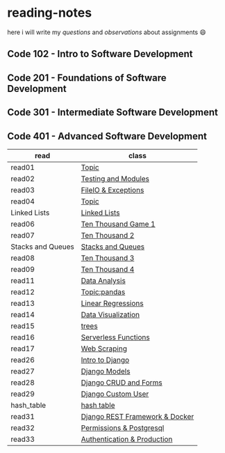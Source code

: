 # reading-notes
 here i will write my *questions* and *observations* about  assignments 😄



## Code 102 - Intro to Software Development
## Code 201 - Foundations of Software Development
## Code 301 - Intermediate Software Development
## Code 401 - Advanced Software Development
|read      |class                                                                                                   |   
| -------- | -----------------------------------------------------------------------------------------------------  |
|read01    | [Topic](https://github.com/Ahmadlotfyfalah1998/reading-notes/blob/main/notes/Read-Class%2001.md)             |
|read02    |[Testing and Modules](https://github.com/Ahmadlotfyfalah1998/reading-notes/blob/main/notes/Read-Class%2002.md)|
|read03    |[FileIO & Exceptions](https://github.com/Ahmadlotfyfalah1998/reading-notes/blob/main/notes/read-class03.md)   |
|read04|[Topic](https://github.com/Ahmadlotfyfalah1998/reading-notes/blob/main/notes/read-class04.md)|
|Linked Lists|[Linked Lists](https://github.com/Ahmadlotfyfalah1998/reading-notes/blob/main/notes/read-Linked%20Lists.md)|
|read06|[Ten Thousand Game 1](https://github.com/Ahmadlotfyfalah1998/reading-notes/blob/main/notes/read-class06.md)|
|read07|[Ten Thousand 2](https://github.com/Ahmadlotfyfalah1998/reading-notes/blob/main/notes/read07.md)|
|Stacks and Queues|[Stacks and Queues](https://github.com/Ahmadlotfyfalah1998/reading-notes/blob/main/notes/read-Stacks%20and%20Queues.md)|
|read08|[Ten Thousand 3](https://github.com/Ahmadlotfyfalah1998/reading-notes/blob/main/notes/read08-class.md)|
|read09|[Ten Thousand 4](https://github.com/Ahmadlotfyfalah1998/reading-notes/blob/main/notes/read09.md)|
|read11|[Data Analysis](https://github.com/Ahmadlotfyfalah1998/reading-notes/blob/main/notes/read-11.md)|
|read12|[Topic:pandas](https://github.com/Ahmadlotfyfalah1998/reading-notes/blob/main/notes/read-12.md)|
|read13|[Linear Regressions](https://github.com/Ahmadlotfyfalah1998/reading-notes/blob/main/notes/read13.md)|
|read14|[Data Visualization](https://github.com/Ahmadlotfyfalah1998/reading-notes/blob/main/notes/read14.md)|
|read15|[trees](https://github.com/Ahmadlotfyfalah1998/reading-notes/blob/main/notes/trees.md)|
|read16|[Serverless Functions](https://github.com/Ahmadlotfyfalah1998/reading-notes/blob/main/notes/read16.md)|
|read17|[Web Scraping](https://github.com/Ahmadlotfyfalah1998/reading-notes/blob/main/notes/read17.md)|
|read26|[Intro to Django](https://github.com/Ahmadlotfyfalah1998/reading-notes/blob/main/notes/read26.md)|
|read27|[Django Models](https://github.com/Ahmadlotfyfalah1998/reading-notes/blob/main/notes/read27.md)|
|read28|[Django CRUD and Forms](https://github.com/Ahmadlotfyfalah1998/reading-notes/blob/main/notes/read28.md)|
|read29|[Django Custom User](https://github.com/Ahmadlotfyfalah1998/reading-notes/blob/main/notes/read29.md)|
|hash_table|[hash table](notes/hash_tables.md)|
|read31|[Django REST Framework & Docker](notes/read31.md)|
|read32|[Permissions & Postgresql](notes/read32.md)|
|read33|[Authentication & Production](notes/read33.md)|
